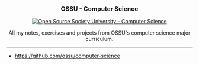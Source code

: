 <h3 align="center">OSSU - Computer Science</h3>

<div align="center">

[![Open Source Society University - Computer Science](https://img.shields.io/badge/OSSU-computer--science-blue.svg)](https://github.com/ossu/computer-science)

</div>

<p align="center"> All my notes, exercises and projects from OSSU's computer science major curriculum. 
  <br>
</p>

---

- https://github.com/ossu/computer-science
